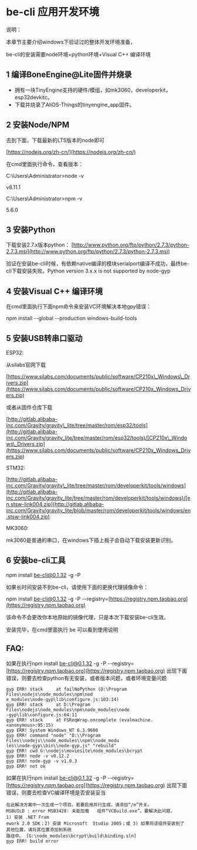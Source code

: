 # be-cli 应用开发环境

说明：

本章节主要介绍windows下验证过的整体开发环境准备，

be-cli的安装需要node环境+python环境+Visual C++ 编译环境

## 1 编译BoneEngine@Lite固件并烧录

* 拥有一块TinyEngine支持的硬件/模组，如mk3060，developerkit，esp32devkitc。
* 下载并烧录了AliOS-Things的tinyengine\_app固件。

## 2 安装Node/NPM

去到下面，下载最新的LTS版本的node即可

[https://nodejs.org/zh-cn/](https://nodejs.org/zh-cn/)

在cmd里面执行命令，查看版本：

C:\Users\Administrator&gt;node -v

v8.11.1

C:\Users\Administrator&gt;npm -v

5.6.0

## 3 安装Python

下载安装2.7.x版本python： [http://www.python.org/ftp/python/2.7.3/python-2.7.3.msi](http://www.python.org/ftp/python/2.7.3/python-2.7.3.msi)

验证在安装be-cli时候，有依赖native编译的模块serialport编译不成功，最终be-cli下载安装失败。Python version 3.x.x is not supported by node-gyp

## 4 安装Visual C++ 编译环境

在cmd里面执行下面npm命令来安装VC环境解决本地gpy错误：

npm install --global --production windows-build-tools

## 5 安装USB转串口驱动

ESP32:

从silabs官网下载

[https://www.silabs.com/documents/public/software/CP210x\_Windows\_Drivers.zip](https://www.silabs.com/documents/public/software/CP210x_Windows_Drivers.zip)

或者从固件仓库下载

[http://gitlab.alibaba-inc.com/Gravity/gravity\_lite/tree/master/rom/esp32/tools](http://gitlab.alibaba-inc.com/Gravity/gravity_lite/tree/master/rom/esp32/tools)/[CP210x\_Windows\_Drivers.zip](https://www.silabs.com/documents/public/software/CP210x_Windows_Drivers.zip)

STM32:

[http://gitlab.alibaba-inc.com/Gravity/gravity\_lite/tree/master/rom/developerkit/tools/windows](http://gitlab.alibaba-inc.com/Gravity/gravity_lite/tree/master/rom/developerkit/tools/windows)/[en.stsw-link004.zip](http://gitlab.alibaba-inc.com/Gravity/gravity_lite/blob/master/rom/developerkit/tools/windows/en.stsw-link004.zip)

MK3060:

mk3060是普通的串口，在windows下插上板子会自动下载安装更新识别。

## 6 安装be-cli工具

npm install be-cli@0.1.32 -g -P

如果长时间安装不到be-cli，请使用下面的更换代理镜像命令：

npm install be-cli@0.1.32 -g -P --registry=[https://registry.npm.taobao.org](https://registry.npm.taobao.org)

该命令不会更改你本地原始的镜像代理，只是本次下载安装be-cli生效。

安装完毕，在cmd里面执行 be 可以看到使用说明

## FAQ:

如果在执行npm install be-cli@0.1.32 -g -P --registry=[https://registry.npm.taobao.org](https://registry.npm.taobao.org) 出现下面错误，则要去检查python有无安装，或者版本问题，或者环境变量问题

```text
gyp ERR! stack     at failNoPython (D:\Program Files\nodejs\node_modules\npm\nod
e_modules\node-gyp\lib\configure.js:103:14)
gyp ERR! stack     at D:\Program Files\nodejs\node_modules\npm\node_modules\node
-gyp\lib\configure.js:64:11
gyp ERR! stack     at FSReqWrap.oncomplete (evalmachine.<anonymous>:95:15)
gyp ERR! System Windows_NT 6.3.9600
gyp ERR! command "node" "D:\\Program Files\\nodejs\\node_modules\\npm\\node_modu
les\\node-gyp\\bin\\node-gyp.js" "rebuild"
gyp ERR! cwd G:\nodejs\moviesite\node_modules\bcrypt
gyp ERR! node -v v0.12.2
gyp ERR! node-gyp -v v1.0.3
gyp ERR! not ok
```

如果在执行npm install be-cli@0.1.32 -g -P --registry=[https://registry.npm.taobao.org](https://registry.npm.taobao.org) 出现下面错误，则要去检查VC编译环境是否安装妥当

```text
在此解决方案中一次生成一个项目。若要启用并行生成，请添加“/m”开关。 
MSBUILD : error MSB3428: 未能加载   组件“VCBuild.exe”。要解决此问题， 
1) 安装 .NET Fram 
ework 2.0 SDK；2) 安装 Microsoft  Studio 2005；或 3) 如果将该组件安装到了 
其他位置，请将其位置添加到系统 
路径中。 [G:\node_modules\bcrypt\build\binding.sln] 
gyp ERR! build error
```

